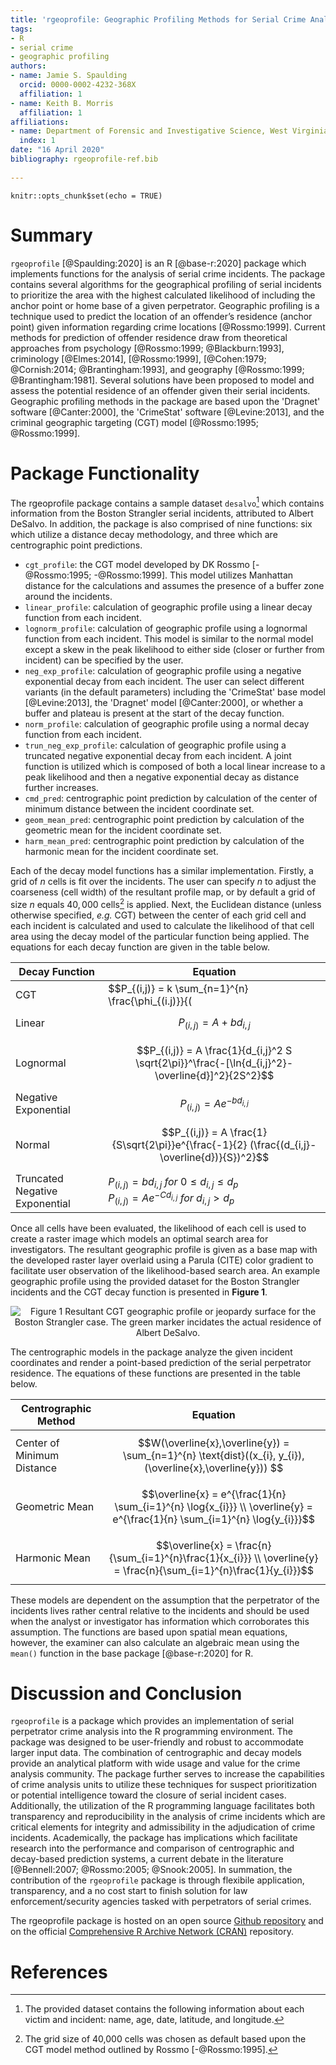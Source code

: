 ```yaml
---
title: 'rgeoprofile: Geographic Profiling Methods for Serial Crime Analysis'
tags:
- R
- serial crime
- geographic profiling
authors:
- name: Jamie S. Spaulding
  orcid: 0000-0002-4232-368X
  affiliation: 1
- name: Keith B. Morris
  affiliation: 1
affiliations:
- name: Department of Forensic and Investigative Science, West Virginia University, Morgantown, WV, USA
  index: 1
date: "16 April 2020"
bibliography: rgeoprofile-ref.bib
 
---
```


```{r setup, include=FALSE}
knitr::opts_chunk$set(echo = TRUE)
```

# Summary

`rgeoprofile` [@Spaulding:2020] is an R [@base-r:2020] package which implements functions for the analysis of serial crime incidents. The package contains several algorithms for the geographical profiling of serial incidents to prioritize the area with the highest calculated likelihood of including the anchor point or home base of a given perpetrator. Geographic profiling is a technique used to predict the location of an offender’s residence (anchor point) given information regarding crime locations [@Rossmo:1999]. Current methods for prediction of offender residence draw from theoretical approaches from psychology [@Rossmo:1999; @Blackburn:1993], criminology [@Elmes:2014], [@Rossmo:1999], [@Cohen:1979; @Cornish:2014; @Brantingham:1993], and geography [@Rossmo:1999; @Brantingham:1981]. Several solutions have been proposed to model and assess the potential residence of an offender given their serial incidents. Geographic profiling methods in the package are based upon the 'Dragnet' software [@Canter:2000], the 'CrimeStat' software [@Levine:2013], and the criminal geographic targeting (CGT) model [@Rossmo:1995; @Rossmo:1999]. 

# Package Functionality

The rgeoprofile package contains a sample dataset `desalvo`[^1]  which contains information from the Boston Strangler serial incidents, attributed to Albert DeSalvo. In addition, the package is also comprised of nine functions: six which utilize a distance decay methodology, and three which are centrographic point predictions.

* `cgt_profile`: the CGT model developed by DK Rossmo [-@Rossmo:1995; -@Rossmo:1999]. This model utilizes Manhattan distance for the calculations and assumes the presence of a buffer zone around the incidents.
* `linear_profile`: calculation of geographic profile using a linear decay function from each incident.
* `lognorm_profile`: calculation of geographic profile using a lognormal function from each incident. This model is similar to the normal model except a skew in the peak likelihood to either side (closer or further from incident) can be specified by the user.
* `neg_exp_profile`: calculation of geographic profile using a negative exponential decay from each incident. The user can select different variants (in the default parameters) including the 'CrimeStat' base model [@Levine:2013], the 'Dragnet' model [@Canter:2000], or whether a buffer and plateau is present at the start of the decay function.
* `norm_profile`: calculation of geographic profile using a normal decay function from each incident.
* `trun_neg_exp_profile`: calculation of geographic profile using a truncated negative exponential decay from each incident. A joint function is utilized which is composed of both a local linear increase to a peak likelihood and then a negative exponential decay as distance further increases.
* `cmd_pred`: centrographic point prediction by calculation of the center of minimum distance between the incident coordinate set.
* `geom_mean_pred`: centrographic point prediction by calculation of the geometric mean for the incident coordinate set.
* `harm_mean_pred`: centrographic point prediction by calculation of the harmonic mean for the incident coordinate set.

Each of the decay model functions has a similar implementation. Firstly, a grid of $n$ cells is fit over the incidents. The user can specify $n$ to adjust the coarseness (cell width) of the resultant profile map, or by default a grid of size $n$ equals $40,000$ cells[^2] is applied. Next, the Euclidean distance (unless otherwise specified, *e.g.* CGT) between the center of each grid cell and each incident is calculated and used to calculate the likelihood of that cell area using the decay model of the particular function being applied. The equations for each decay function are given in the table below. 

Decay Function                 | Equation
------------------------------ | ---------
CGT                            | $$P_{(i,j)} = k \sum_{n=1}^{n} \frac{\phi_{(i.j)}}{(|X_{i}-x_{n}|+|Y_{i}-y_{n}|)^f} + \frac{(1-\phi_{(i.j)})(B^{g-f})}{(2B-|X_{i}-x_{n}|-|Y_{i}-y_{n}|)^g}$$
Linear                         | $$P_{(i,j)} = A+bd_{i,j}$$
Lognormal                      | $$P_{(i,j)} = A \frac{1}{d_{i,j}^2 S \sqrt{2\pi}}^\frac{-[\ln{d_{i,j}^2}- \overline{d}]^2}{2S^2}$$
Negative Exponential           | $$P_{(i,j)} = Ae^{-bd_{i,j}}$$
Normal                         | $$P_{(i,j)} = A \frac{1}{S\sqrt{2\pi}}e^{\frac{-1}{2} (\frac{(d_{i,j}- \overline{d})}{S})^2}$$
Truncated Negative Exponential | $P_{(i,j)} = bd_{i,j}\ for\ 0 \leq d_{i,j} \leq d_{p}$ <br/> $P_{(i,j)} = Ae^{-Cd_{i,j}}\ for\ d_{i,j} > d_{p}$

Once all cells have been evaluated, the likelihood of each cell is used to create a raster image which models an optimal search area for investigators. The resultant geographic profile is given as a base map with the developed raster layer overlaid using a Parula (CITE) color gradient to facilitate user observation of the likelihood-based search area. An example geographic profile using the provided dataset for the Boston Strangler incidents and the CGT decay function is presented in **Figure 1**.

<center> 

![**Figure 1** Resultant CGT geographic profile or jeopardy surface for the Boston Strangler case. The green marker incidates the actual residence of Albert DeSalvo.](rossmo_geoprofile.png) 

</center>

The centrographic models in the package analyze the given incident coordinates and render a point-based prediction of the serial perpetrator residence. The equations of these functions are presented in the table below. 

Centrographic Method       | Equation
-------------------------- | ---------
Center of Minimum Distance | $$W(\overline{x},\overline{y}) = \sum_{n=1}^{n} \text{dist}((x_{i}, y_{i}),(\overline{x},\overline{y})) $$
Geometric Mean             | $$\overline{x} = e^{\frac{1}{n} \sum_{i=1}^{n} \log{x_{i}}} \\ \overline{y} = e^{\frac{1}{n} \sum_{i=1}^{n} \log{y_{i}}}$$
Harmonic Mean              | $$\overline{x} = \frac{n}{\sum_{i=1}^{n}\frac{1}{x_{i}}} \\ \overline{y} = \frac{n}{\sum_{i=1}^{n}\frac{1}{y_{i}}}$$

These models are dependent on the assumption that the perpetrator of the incidents lives rather central relative to the incidents and should be used when the analyst or investigator has information which corroborates this assumption. The functions are based upon spatial mean equations, however, the examiner can also calculate an algebraic mean using the `mean()` function in the base package [@base-r:2020] for R. 

# Discussion and Conclusion

`rgeoprofile` is a package which provides an implementation of serial perpetrator crime analysis into the R programming environment. The package was designed to be user-friendly and robust to accommodate larger input data. The combination of centrographic and decay models provide an analytical platform with wide usage and value for the crime analysis community. The package further serves to increase the capabilities of crime analysis units to utilize these techniques for suspect prioritization or potential intelligence toward the closure of serial incident cases. Additionally, the utilization of the R programming language facilitates both transparency and reproducibility in the analysis of crime incidents which are critical elements for integrity and admissibility in the adjudication of crime incidents. Academically, the package has implications which facilitate research into the performance and comparison of centrographic and decay-based prediction systems, a current debate in the literature [@Bennell:2007; @Rossmo:2005; @Snook:2005]. In summation, the contribution of the `rgeoprofile` package is through flexibile application, transparency, and a no cost start to finish solution for law enforcement/security agencies tasked with perpetrators of serial crimes.

The rgeoprofile package is hosted on an open source [Github repository](https://github.com/JSSpaulding/rgeoprofile) and on the official [Comprehensive R Archive Network (CRAN)](https://cran.r-project.org/package=rgeoprofile) repository.

# References

[^1]: The provided dataset contains the following information about each victim and incident: name, age, date, latitude, and longitude.
[^2]: The grid size of 40,000 cells was chosen as default based upon the CGT model method outlined by Rossmo [-@Rossmo:1995].